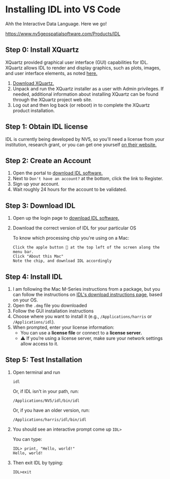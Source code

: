 # Installing IDL into VS Code

Ahh the Interactive Data Language. Here we go!

https://www.nv5geospatialsoftware.com/Products/IDL

## Step 0: Install XQuartz
XQuartz provided graphical user interface (GUI) capabilities for IDL. XQuartz allows IDL to render and display graphics, such as plots, images, and user interface elements, as noted [here.](https://www.nv5geospatialsoftware.com/Support/Maintenance-Detail/using-idl-and-envi-on-mac-os-x-requires-x11xquartz)

1. [Download XQuartz.](https://www.xquartz.org/) 
2. Unpack and run the XQuartz installer as a user with Admin privileges.  If needed, additional information about installing XQuartz can be found through the XQuartz project web site.
3. Log out and then log back (or reboot) in to complete the XQuartz product installation.

## Step 1: Obtain IDL license
IDL is currently being developed by NV5, so you'll need a license from your institution, research grant, or you can get one yourself [on their website.](https://www.nv5geospatialsoftware.com/Store)

## Step 2: Create an Account
1. Open the portal to [download IDL software.](https://portal.nv5geospatialsoftware.com/auth/sign-in)
2. Next to `Don't have an account?` at the bottom, click the link to Register.
3. Sign up your account.
4. Wait roughly 24 hours for the account to be validated.

## Step 3: Download IDL
1. Open up the login page to [download IDL software.](https://portal.nv5geospatialsoftware.com/auth/sign-in)
2. Download the correct version of IDL for your particular OS

   To know which processing chip you're using on a Mac:

       Click the apple button  at the top left of the screen along the menu bar.
       Click "About this Mac"
       Note the chip, and download IDL accordingly

## Step 4: Install IDL
1. I am following the Mac M-Series instructions from a package, but you can follow the instructions on [IDL's download instructions page](https://www.nv5geospatialsoftware.com/docs/idl-install.html), based on your OS.
2. Open the `.dmg` file you downloaded
3. Follow the GUI installation instructions
4. Choose where you want to install it (e.g., `/Applications/harris` or `/Applications/idl`).
5. When prompted, enter your license information:
     - You can use a **license file** or connect to a **license server.**
     - ⚠️ If you’re using a license server, make sure your network settings allow access to it.

## Step 5: Test Installation
1. Open terminal and run

   ```
   idl
   ```

   Or, if IDL isn't in your path, run:

    ```
   /Applications/NV5/idl/bin/idl
   ```

   Or, if you have an older version, run:
   
   ```
   /Applications/harris/idl/bin/idl
   ```

1. You should see an interactive prompt come up `IDL> `

   You can type:

   ```
   IDL> print, "Hello, world!"
   Hello, world!
   ```
2. Then exit IDL by typing:

   ```
   IDL>exit
   ```
   

